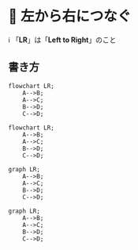# 📌 左から右につなぐ

:information_source: 「**LR**」は「**Left to Right**」のこと

## 書き方

```
flowchart LR;
    A-->B;
    A-->C;
    B-->D;
    C-->D;
```
```mermaid
flowchart LR;
    A-->B;
    A-->C;
    B-->D;
    C-->D;
```

```
graph LR;
    A-->B;
    A-->C;
    B-->D;
    C-->D;
```
```mermaid
graph LR;
    A-->B;
    A-->C;
    B-->D;
    C-->D;
```
